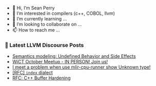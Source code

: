 - 👋 Hi, I’m Sean Perry
- 👀 I’m interested in compilers (c++, COBOL, llvm)
- 🌱 I’m currently learning ...
- 💞️ I’m looking to collaborate on ...
- 📫 How to reach me ...

<!---
s66perry/s66perry is a ✨ special ✨ repository because its `README.md` (this file) appears on your GitHub profile.
You can click the Preview link to take a look at your changes.
--->
### 📕 Latest LLVM Discourse Posts

<!-- DISCOURSE-LLVM:START -->
- [Semantics modeling: Undefined Behavior and Side Effects](https://discourse.llvm.org/t/semantics-modeling-undefined-behavior-and-side-effects/4812#post_12)
- [WiCT October Meetup - IN PERSON! Join us!](https://discourse.llvm.org/t/wict-october-meetup-in-person-join-us/65741#post_1)
- [I meet a problem when use mlir-cpu-runner show Unknown type!](https://discourse.llvm.org/t/i-meet-a-problem-when-use-mlir-cpu-runner-show-unknown-type/65633#post_6)
- [[RFC] `index` dialect](https://discourse.llvm.org/t/rfc-index-dialect/65540?page=2#post_40)
- [RFC: C++ Buffer Hardening](https://discourse.llvm.org/t/rfc-c-buffer-hardening/65734#post_14)
<!-- DISCOURSE-LLVM:END -->
